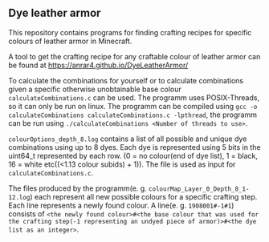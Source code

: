 ## Dye leather armor

This repository contains programs for finding crafting recipes for specific colours of leather armor in Minecraft.

A tool to get the crafting recipe for any craftable colour of leather armor can be found at https://anrar4.github.io/DyeLeatherArmor/

To calculate the combinations for yourself or to calculate combinations given a specific otherwise unobtainable base colour `calculateCombinations.c` can be used.
The programm uses POSIX-Threads, so it can only be run on linux.
The programm can be compiled using `gcc -o calculateCombinations calculateCombinations.c -lpthread`, the programm can be run using `./calculateCombinations <Number of threads to use>`.

`colourOptions_depth_8.log` contains a list of all possible and unique dye combinations using up to 8 dyes. Each dye is represented using 5 bits in the uint64_t represented by each row. (0 = no colour(end of dye list), 1 = black, 16 = white etc((<1.13 colour subids) + 1)). The file is used as input for `calculateCombinations.c`.

The files produced by the programm(e. g. `colourMap_Layer_0_Depth_8_1-12.log`) each represent all new possible colours for a specific crafting step.
Each line represents a newly found colour. A line(e. g. `1908001#-1#1`) consists of `<the newly found colour>#<the base colour that was used for the crafting step(-1 representing an undyed piece of armor)>#<the dye list as an integer>`.
